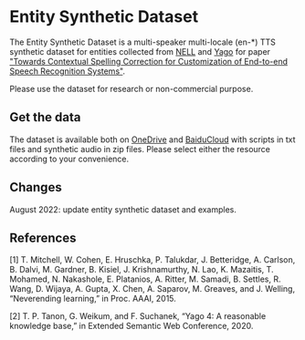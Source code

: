 # Entity Synthetic Dataset
The Entity Synthetic Dataset is a multi-speaker multi-locale (en-*) TTS synthetic dataset for entities collected from [NELL](http://rtw.ml.cmu.edu/rtw/resources) and [Yago](https://yago-knowledge.org/downloads/yago-4) for paper ["Towards Contextual Spelling Correction for Customization of End-to-end Speech Recognition Systems"](https://arxiv.org/abs/2203.00888).

Please use the dataset for research or non-commercial purpose.

## Get the data
The dataset is available both on [OneDrive](https://60wlz0-my.sharepoint.com/:f:/g/personal/shawn_60wlz0_onmicrosoft_com/EsV_zPmoilRNmT4_ZuJubPoBze48kzf01a7mDC2fSYZT0A?e=65lYv9) and [BaiduCloud](https://pan.baidu.com/s/1UajBs6zlzE2P9k0cqJQxSg?pwd=9d7m#list/path=%2F) with scripts in txt files and synthetic audio in zip files. Please select either the resource according to your convenience.

## Changes
August 2022: update entity synthetic dataset and examples.

## References
[1] T. Mitchell, W. Cohen, E. Hruschka, P. Talukdar, J. Betteridge, A. Carlson, B. Dalvi, M. Gardner, B. Kisiel, J. Krishnamurthy, N. Lao, K. Mazaitis, T. Mohamed,
N. Nakashole, E. Platanios, A. Ritter, M. Samadi, B. Settles, R. Wang, D. Wijaya, A. Gupta, X. Chen, A. Saparov, M. Greaves, and J. Welling, “Neverending learning,” in
Proc. AAAI, 2015.

[2] T. P. Tanon, G. Weikum, and F. Suchanek, “Yago 4: A reasonable knowledge base,” in Extended Semantic Web Conference, 2020.
